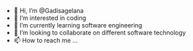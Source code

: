 - 👋 Hi, I’m @Gadisagelana
- 👀 I’m interested in coding 
- 🌱 I’m currently learning software engineering 
- 💞️ I’m looking to collaborate on different software technology 
- 📫 How to reach me ...

<!---
Gadisagelana/Gadisagelana is a ✨ special ✨ repository because its `README.md` (this file) appears on your GitHub profile.
You can click the Preview link to take a look at your changes.
--->
